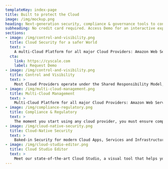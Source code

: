 ```yaml
---
templateKey: index-page
title: Built to protect the Cloud
image: /img/mockup.png
heading: Next-generation security, compliance & governance tools to continuously identify vulnerabilities, avoid data loss & protect cloud environments with automatic remediations.
subheading: No credit card required. Access Demo for an interactive experience!
sections: 
- image: /img/control-and-visibility.png
  title: Cloud Security for a safer World
  text: >
    A multi-Cloud Platform for all major Cloud Providers: Amazon Web Services, Microsoft Azure, Google Cloud, Oracle Cloud and IBM Cloud. We handle Cloud Native Security (VMs, Network, Serverless, Databases, Apps), Vulnerability and Threat Management, Cloud Inventory, Cost reduction, Compliance and Secure Cloud Design.
  cta: 
    link: https://cyscale.com
    label: Request Demo
- image: /img/control-and-visibility.png
  title: Control and Visibility
  text: >
    Most Cloud Providers operate under the Shared Responsibility Model, which puts you in charge of Security in the Cloud. You have the responsibility to protect your biggest asset: your data. Having a single dashboard to visualise and protect your multi-cloud infrastructure is the best way to tackle the advanced persistent threats targeting the Cloud.
- image: /img/multi-cloud-management.png
  title: Multi-Cloud Management
  text: >
    Multi-Cloud Platform for all major Cloud Providers: Amazon Web Services, Microsoft Azure, Google Cloud, Oracle Cloud and IBM Cloud. We handle Cloud Native Security (VMs, Network, Serverless, Databases, Apps), Vulnerability and Threat Management, Cloud Inventory, Cost reduction, Compliance and Secure Design.
- image: /img/compliance-regulatory.png
  title: Compliance & Regulatory
  text: >
    The moment you start using any cloud provider, you must ensure compliance with various regulations and certifications. Each industry is different and can fall under the incidence of sector-specific legislation such as HIPAA for health data in the US or NIST for organizations working with the US government or general standards like CIS or PCI-DSS for payments. Increasingly though, general data protection regulations such as the GDPR in Europe, CCPA in California, LGPD in Brazil etc. have made data protection mandatory by law, with hefty fines applied to those who do not comply with their requirements. We can help you with all of them by automating and generating Compliance Assessments for each of your cloud environments.
- image: /img/cloud-native-security.png
  title: Cloud-Native Security
  text: >
    Baked-in Security for modern Cloud Apps, Services and Infrastructures. Kubernetes, Docker images and containers, Terraform, Serverless, Cloud Resources… too many to even remember, let alone manage! We have you covered with a single, agentless tool, so that you don’t have to install and maintain anything. Cyscale Platform was born in the Cloud to protect the Cloud. Make Cyscale your Cloud Native Team today!
- image: /img/cloud-studio-editor.png
  title: Cloud Studio Editor
  text: >
    Meet our state-of-the-art Cloud Studio, a visual tool that helps you design and deploy your cloud infrastructures with security in mind while knowing the costs upfront and ensuring continuous regulatory compliance. No other product out there offers this functionality. Have a Secure Cloud, your way! Without code, scripts and months of cloud training and certifications.
---
```

